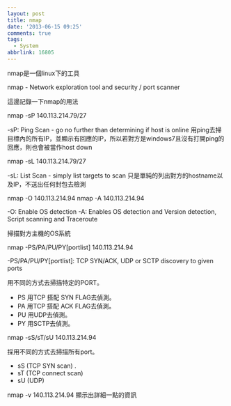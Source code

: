 ```yaml
---
layout: post
title: nmap
date: '2013-06-15 09:25'
comments: true
tags:
  - System
abbrlink: 16805
---
```



nmap是一個linux下的工具

nmap - Network exploration tool and security / port scanner
<!--more-->


這邊記錄一下nmap的用法

nmap -sP 140.113.214.79/27  

-sP: Ping Scan - go no further than determining if host is online
用ping去掃目標內的所有IP，並顯示有回應的IP，所以若對方是windows7且沒有打開ping的回應，則也會被當作host down

nmap -sL 140.113.214.79/27    

-sL: List Scan - simply list targets to scan
只是單純的列出對方的hostname以及IP，不送出任何封包去檢測

nmap -O 140.113.214.94
nmap -A 140.113.214.94

-O: Enable OS detection
-A: Enables OS detection and Version detection, Script scanning and Traceroute

掃描對方主機的OS系統

nmap -PS/PA/PU/PY[portlist] 140.113.214.94

-PS/PA/PU/PY[portlist]: TCP SYN/ACK, UDP or SCTP discovery to given ports

用不同的方式去掃描特定的PORT。

- PS 用TCP 搭配 SYN FLAG去偵測。
- PA 用TCP 搭配 ACK FLAG去偵測。
- PU 用UDP去偵測。
- PY 用SCTP去偵測。


nmap -sS/sT/sU 140.113.214.94

採用不同的方式去掃描所有port。

- sS (TCP SYN scan) .
- sT (TCP connect scan)
- sU (UDP)

nmap -v 140.113.214.94
顯示出詳細一點的資訊

